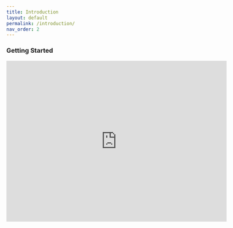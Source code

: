 ```yaml
---
title: Introduction
layout: default
permalink: /introduction/
nav_order: 2
---
```


### **Getting Started**

<iframe src="https://slides.com/pharringtonp19/ba-introduction/embed?byline=hidden&share=hidden" width="576" height="420" title="BA - Introduction" scrolling="no" frameborder="0" webkitallowfullscreen mozallowfullscreen allowfullscreen></iframe>